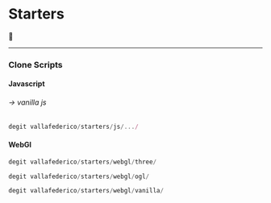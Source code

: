 # Starters

👀

---

### Clone Scripts

#### Javascript

###### → vanilla js

```JavaScript
degit vallafederico/starters/js/.../
```

#### WebGl

```JavaScript
degit vallafederico/starters/webgl/three/
```

```JavaScript
degit vallafederico/starters/webgl/ogl/
```

```JavaScript
degit vallafederico/starters/webgl/vanilla/
```
